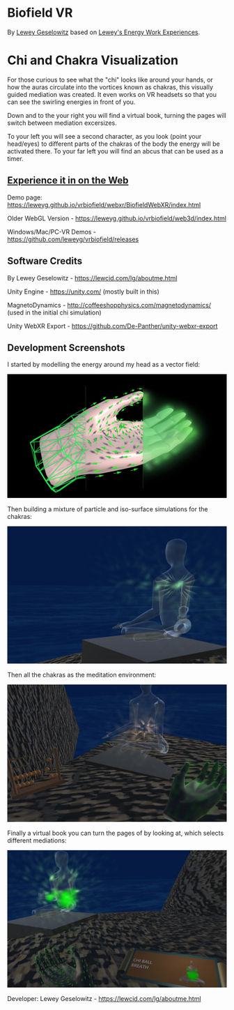 # Biofield VR

By [Lewey Geselowitz](https://lewcid.com/lg/aboutme.html) based on [Lewey's Energy Work Experiences](https://lewcid.com/lg/articles/leweys_energy_work.html).


# Chi and Chakra Visualization 

For those curious to see what the "chi" looks like around your hands, or how the auras circulate into the vortices known as chakras, this visually guided mediation was created. It even works on VR headsets so that you can see the swirling energies in front of you. 


Down and to the your right you will find a virtual book, turning the pages will switch between mediation excersizes. 

To your left you will see a second character, as you look (point your head/eyes) to different parts of the chakras of the body the energy will be activated there. To your far left you will find an abcus that can be used as a timer.


## [Experience it in on the Web](https://leweyg.github.io/vrbiofield/webxr/BiofieldWebXR/index.html)

Demo page: https://leweyg.github.io/vrbiofield/webxr/BiofieldWebXR/index.html 

Older WebGL Version - https://leweyg.github.io/vrbiofield/web3d/index.html

Windows/Mac/PC-VR Demos - https://github.com/leweyg/vrbiofield/releases

## Software Credits

By Lewey Geselowitz - https://lewcid.com/lg/aboutme.html

Unity Engine - https://unity.com/ (mostly built in this)

MagnetoDynamics - http://coffeeshopphysics.com/magnetodynamics/ (used in the initial chi simulation)

Unity WebXR Export - https://github.com/De-Panther/unity-webxr-export

## Development Screenshots

I started by modelling the energy around my head as a vector field:

![Initial Hand Chi Model](docs/articles/images/HandEnergy_progress_7.png)

Then building a mixture of particle and iso-surface simulations for the chakras:

![VR Experience](docs/articles/images/ChakraFieldEarly_Heart.jpg)

Then all the chakras as the meditation environment:

![VR Experience](docs/articles/images/early_prana_model/VRTimerAndGuide.jpg)

Finally a virtual book you can turn the pages of by looking at, which selects different mediations:

![VR Experience](docs/articles/images/early_prana_model/ChiBallBreath.jpg)


Developer:
Lewey Geselowitz - https://lewcid.com/lg/aboutme.html

